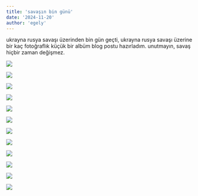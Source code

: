 ```yaml
---
title: 'savaşın bin günü'
date: '2024-11-20'
author: 'egely'
---
```


ukrayna rusya savaşı üzerinden bin gün geçti, ukrayna rusya savaşı üzerine bir kaç fotoğraflık küçük bir albüm blog postu hazırladım. unutmayın, savaş hiçbir zaman değişmez. 

![](https://preview.redd.it/1-000-days-of-war-in-ukraine-captured-in-images-v0-g9bsx5phqa1e1.jpg?width=1080&crop=smart&auto=webp&s=1fc8d126a2a4e8eaaf44f6b8db1d1678cc8fa60a)

![](https://preview.redd.it/1-000-days-of-war-in-ukraine-captured-in-images-v0-qlr4v6phqa1e1.jpg?width=1360&format=pjpg&auto=webp&s=ed20db2386b19a91e2e83a151d1e3fca6a81c4a4)

![](https://preview.redd.it/1-000-days-of-war-in-ukraine-captured-in-images-v0-jvdr56phqa1e1.jpg?width=1360&format=pjpg&auto=webp&s=81c570719145c64d4df6894baa65a31014c05680)

![](https://preview.redd.it/1-000-days-of-war-in-ukraine-captured-in-images-v0-vmcrv6phqa1e1.jpg?width=1360&format=pjpg&auto=webp&s=1d20f35f8a375b944cf903a6c22175de19a831b6)

![](https://preview.redd.it/1-000-days-of-war-in-ukraine-captured-in-images-v0-k29gfbphqa1e1.jpg?width=1534&format=pjpg&auto=webp&s=49b6c19bf02a1dbcbd299b208478109086e41397)

![](https://preview.redd.it/1-000-days-of-war-in-ukraine-captured-in-images-v0-3v71jgqhqa1e1.jpg?width=1360&format=pjpg&auto=webp&s=2f426ee64df186102941ef29e3ad40f94633d470)

![](https://preview.redd.it/1-000-days-of-war-in-ukraine-captured-in-images-v0-ecg0ncqhqa1e1.jpg?width=2720&format=pjpg&auto=webp&s=a98634afcdbd1f939627155feecff584e1d1553b)

![](https://preview.redd.it/1-000-days-of-war-in-ukraine-captured-in-images-v0-3wfsdfqhqa1e1.jpg?width=2720&format=pjpg&auto=webp&s=6126513990279f20b8d011fcdb597df061dc20c7)

![](https://preview.redd.it/1-000-days-of-war-in-ukraine-captured-in-images-v0-3wfsdfqhqa1e1.jpg?width=2720&format=pjpg&auto=webp&s=6126513990279f20b8d011fcdb597df061dc20c7)

![](https://cepa.org/wp-content/uploads/2022/09/2022-03-06T124137Z_1358495640_RC2VWS9C4KI0_RTRMADP_3_UKRAINE-CRISIS-IRPIN.jpg)

![](https://archive-images.prod.global.a201836.reutersmedia.net/2023/04/03/2023-04-03T155803Z_22270_MRPRC2PDT9206D3_RTRMADP_0_UKRAINE-CRISIS-MARIUPOL.JPG)

![](https://www.cnn.com/interactive/2022/05/world/ukraine-war-photographers-cnnphotos/media/images/s_8370DCDFB6A40DD32F553279B36F60D3B5913F4774370F7BD3C352DD41172790_1652290411995_AP22068628295454.jpg)